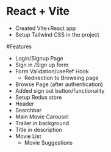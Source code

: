 # React + Vite

- Created Vite+React app
- Setup Tailwind CSS in the project 


#Features
- Login/Signup Page
 - Sign in /Sign up form
 - Form Validation/useRef Hook
   - Redirection to Browsing page
- Browse Page (after authentication)
 - Added sign out button/functionality
 - Setup Redux store
- Header
 - Searchbar
- Main Movie Carousel
 - Trailer in background
 - Title in description
 - Movie List
   - Movie Suggestions
